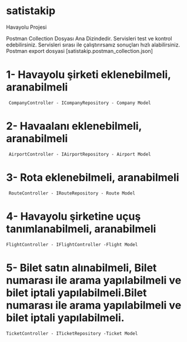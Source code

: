 # satistakip
Havayolu Projesi

Postman Collection Dosyası Ana Dizindedir. Servisleri test ve kontrol edebilirsiniz. 
Servisleri sırası ile çalıştırırsanız sonuçları hızlı alabilirsiniz.
Postman export dosyasi [satistakip.postman_collection.json] 

# 1- Havayolu şirketi eklenebilmeli, aranabilmeli 
     CompanyController - ICompanyRepository - Company Model
# 2- Havaalanı eklenebilmeli, aranabilmeli
     AirportController - IAirportRepository - Airport Model
# 3- Rota eklenebilmeli, aranabilmeli
     RouteController - IRouteRepository - Route Model
# 4- Havayolu şirketine uçuş tanımlanabilmeli, aranabilmeli            
    FlightController - IFlightController -Flight Model
# 5- Bilet satın alınabilmeli, Bilet numarası ile arama yapılabilmeli ve bilet iptali yapılabilmeli.Bilet numarası ile arama yapılabilmeli ve bilet iptali yapılabilmeli.
    TicketController - ITicketRepository -Ticket Model
    
    
